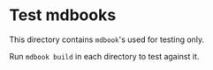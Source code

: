 # Test mdbooks

This directory contains `mdbook`'s used for testing only.

Run `mdbook build` in each directory to test against it.
